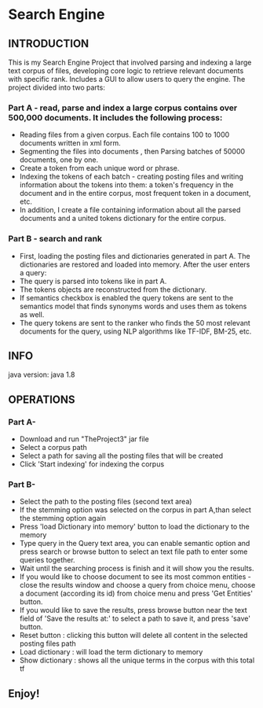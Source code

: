 # Search Engine
## INTRODUCTION
This is my Search Engine Project that involved parsing and indexing a large text corpus of files, developing core logic to retrieve relevant documents with specific rank.
Includes a GUI to allow users to query the engine. 
The project divided into two parts:

### Part A - read, parse and index a large corpus contains over 500,000 documents. It includes the following process:

* Reading files from a given corpus. Each file contains 100 to 1000 documents written in xml form.
* Segmenting the files into documents , then Parsing batches of 50000 documents, one by one. 
* Create a token from each unique word or phrase.
* Indexing the tokens of each batch - creating posting files and writing information about the tokens into them: a token's frequency in the document and in the entire corpus, most frequent token in a document, etc.
* In addition, I create a file containing information about all the parsed documents and a united tokens dictionary for the entire corpus.
### Part B - search and rank
* First, loading the posting files and dictionaries generated in part A. The dictionaries are restored and loaded into memory.
After the user enters a query:
* The query is parsed into tokens like in part A.
* The tokens objects are reconstructed from the dictionary.
* If semantics checkbox is enabled the query tokens are sent to the semantics model that finds synonyms words and uses them as tokens as well.
* The query tokens are sent to the ranker who finds the 50 most relevant documents for the query, using NLP algorithms like TF-IDF, BM-25, etc.

## INFO
java version: java 1.8
## OPERATIONS
### Part A-
* Download and run "TheProject3" jar file
* Select a corpus path
* Select a path for saving all the posting files that will be created
* Click 'Start indexing' for indexing the corpus
### Part B-
* Select the path to the posting files  (second text area) 
* If the stemming option was selected on the corpus in part A,than select the stemming option again
* Press 'load Dictionary into memory' button to load the dictionary to the memory
* Type query in the Query text area, you can enable semantic option and press search or browse button to select an text file path to enter some queries together.
* Wait until the searching process is finish and it will show you the results.
* If you would like to choose document to see its most common entities - close the results window
and choose a query from choice menu, choose a document (according its id) from choice menu and press 'Get Entities' button.
* If you would like to save the results, press browse button near the text field of 'Save the results at:' to select a path to save it, and press 'save' button.
* Reset button : clicking this button will delete all content in the selected posting files path
* Load dictionary : will load the term dictionary to memory
* Show dictionary : shows all the unique terms in the corpus with this total tf

## Enjoy!

